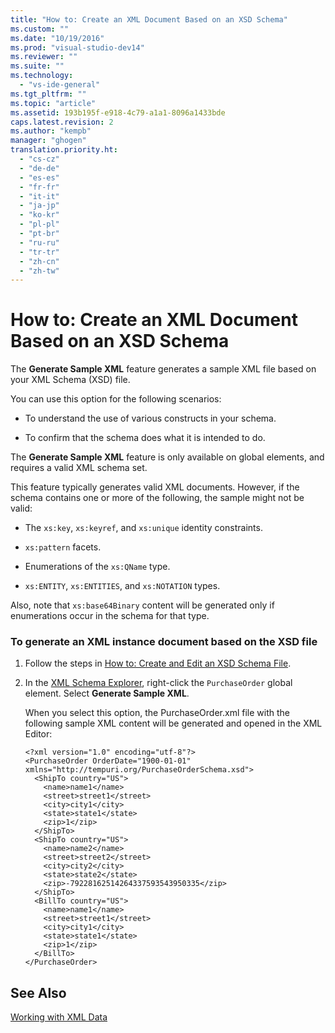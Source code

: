 ```yaml
---
title: "How to: Create an XML Document Based on an XSD Schema"
ms.custom: ""
ms.date: "10/19/2016"
ms.prod: "visual-studio-dev14"
ms.reviewer: ""
ms.suite: ""
ms.technology: 
  - "vs-ide-general"
ms.tgt_pltfrm: ""
ms.topic: "article"
ms.assetid: 193b195f-e918-4c79-a1a1-8096a1433bde
caps.latest.revision: 2
ms.author: "kempb"
manager: "ghogen"
translation.priority.ht: 
  - "cs-cz"
  - "de-de"
  - "es-es"
  - "fr-fr"
  - "it-it"
  - "ja-jp"
  - "ko-kr"
  - "pl-pl"
  - "pt-br"
  - "ru-ru"
  - "tr-tr"
  - "zh-cn"
  - "zh-tw"
---
```

# How to: Create an XML Document Based on an XSD Schema
The **Generate Sample XML** feature generates a sample XML file based on your XML Schema (XSD) file.  
  
 You can use this option for the following scenarios:  
  
-   To understand the use of various constructs in your schema.  
  
-   To confirm that the schema does what it is intended to do.  
  
 The **Generate Sample XML** feature is only available on global elements, and requires a valid XML schema set.  
  
 This feature typically generates valid XML documents. However, if the schema contains one or more of the following, the sample might not be valid:  
  
-   The `xs:key`, `xs:keyref`, and `xs:unique` identity constraints.  
  
-   `xs:pattern` facets.  
  
-   Enumerations of the `xs:QName` type.  
  
-   `xs:ENTITY`, `xs:ENTITIES`, and `xs:NOTATION` types.  
  
 Also, note that `xs:base64Binary` content will be generated only if enumerations occur in the schema for that type.  
  
### To generate an XML instance document based on the XSD file  
  
1.  Follow the steps in [How to: Create and Edit an XSD Schema File](../reference/how-to--create-and-edit-an-xsd-schema-file.md).  
  
2.  In the [XML Schema Explorer](../reference/xml-schema-explorer.md), right-click the `PurchaseOrder` global element. Select **Generate Sample XML**.  
  
     When you select this option, the PurchaseOrder.xml file with the following sample XML content will be generated and opened in the XML Editor:  
  
    ```  
    <?xml version="1.0" encoding="utf-8"?>  
    <PurchaseOrder OrderDate="1900-01-01" xmlns="http://tempuri.org/PurchaseOrderSchema.xsd">  
      <ShipTo country="US">  
        <name>name1</name>  
        <street>street1</street>  
        <city>city1</city>  
        <state>state1</state>  
        <zip>1</zip>  
      </ShipTo>  
      <ShipTo country="US">  
        <name>name2</name>  
        <street>street2</street>  
        <city>city2</city>  
        <state>state2</state>  
        <zip>-79228162514264337593543950335</zip>  
      </ShipTo>  
      <BillTo country="US">  
        <name>name1</name>  
        <street>street1</street>  
        <city>city1</city>  
        <state>state1</state>  
        <zip>1</zip>  
      </BillTo>  
    </PurchaseOrder>  
    ```  
  
## See Also  
 [Working with XML Data](../reference/working-with-xml-data.md)